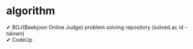 # algorithm
✔ BOJ(Baekjoon Online Judge) problem solving repository (solved.ac id - talown)  
✔ CodeUp


<!-- **HISTORY**</br>
2021.04.03 create repository</br>
2021.04.03 achieve Bronze V</br>
2021.04.05 achieve Bornze IV</br>
2021.04.06 achieve Bronze III</br>
2021.04.07 achieve Bronze II</br>
2021.04.08 achieve Bronze I</br>
2021.04.09 achieve Silver V</br> 
 
**To Do**<br/>
1. Stack Queue LinkedList Deque HashMap String
2. PriorityQueue ExhaustiveSearch
3. BinarySearch DFS BFS Recursion
4. Graph DP -->
